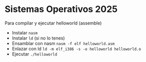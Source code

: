 # Sistemas Operativos 2025

Para compilar y ejecutar helloworld (assemble)

- Instalar `nasm`
- Instalar `ld` (si no lo tenes)
- Ensamblar con nasm `nasm -f elf helloworld.asm`
- Enlazar con ld `ld -m elf_i386 -s -o helloworld helloworld.o`
- Ejecutar `./helloworld`
